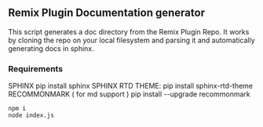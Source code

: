 ## Remix Plugin Documentation generator

This script generates a doc directory from the Remix Plugin Repo. It works by cloning the repo on your local filesystem
and parsing it and automatically generating docs in sphinx.

### Requirements

SPHINX
pip install sphinx
SPHINX RTD THEME:
pip install sphinx-rtd-theme
RECOMMONMARK ( for md support )
pip install --upgrade recommonmark

```
npm i
node index.js
```

